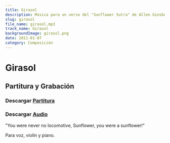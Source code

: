 ```yaml
---
title: Girasol
description: Música para un verso del "Sunflower Sutra" de Allen Ginsberg
slug: girasol
file_name: girasol.mp3
track_name: Girasol
backgroundImage: girasol.png
date: 2011-01-07
category: Composición
---
```


# Girasol

## Partitura y Grabación

### Descargar <a href='/music/girasol/girasol.pdf' target='_blank'>Partitura</a>

### Descargar <a href='/music/girasol/girasol.mp3' target='_blank'>Audio</a>

"You were never no locomotive, Sunflower, you were a sunflower!"

Para voz, violín y piano.